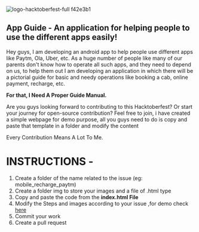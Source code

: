 ![logo-hacktoberfest-full f42e3b1](https://user-images.githubusercontent.com/60023906/136013441-5e3fc354-21de-48b6-8917-3fa4f71aa184.png)


## App Guide - An application for helping people to use the different apps easily!
Hey guys, I am developing an android app to help people use different apps like Paytm, Ola, Uber, etc. As a huge number of people like many of our parents don't know how to operate all such apps, and they need to depend on us, to help them out I am developing an application in which there will be a pictorial guide for basic and needy operations like booking a cab, online payment, recharge, etc.

**For that, I Need A Proper Guide Manual.**

Are you guys looking forward to contributing to this Hacktoberfest? Or start your journey for open-source contribution?
Feel free to join, i have created a simple webpage for demo purpose, all you guys need to do is copy and paste that template in a folder and modify the content

Every Contribution Means A Lot To Me.


# INSTRUCTIONS -

1. Create a folder of the name related to the issue (eg: mobile_recharge_paytm)
2. Create a folder img to store your images and a file of .html type
3. Copy and paste the code from the **index.html File**
4. Modify the Steps and images according to your issue ,for demo check [here](https://cmvyas.github.io/App_Guide/)
5. Commit your work
6. Create a pull request






